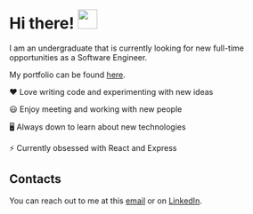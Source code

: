 # Hi there! <img src="https://media.giphy.com/media/hvRJCLFzcasrR4ia7z/giphy.gif" width="35px">

I am an undergraduate that is currently looking for new full-time opportunities as a Software Engineer.

My portfolio can be found [here](https://www.jiamingma.me/).

❤️ Love writing code and experimenting with new ideas

😃 Enjoy meeting and working with new people

🖥️ Always down to learn about new technologies

⚡ Currently obsessed with React and Express

## Contacts

You can reach out to me at this [email](jiamingma1998@gmail.com) or on [LinkedIn](https://www.linkedin.com/in/jma8774/).
